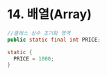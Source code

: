 # 14. 배열(Array)

```java
//클래스 상수 초기화 영역
public static final int PRICE;

static {
  PRICE = 1000;
}
```
